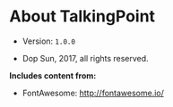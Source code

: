 # About TalkingPoint

* Version: ``1.0.0``

* Dop Sun, 2017, all rights reserved.

**Includes content from:**

* FontAwesome: http://fontawesome.io/